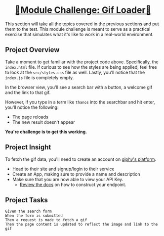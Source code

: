 <h1 style="text-align: center; text-decoration: underline">🚨Module Challenge: Gif Loader🚨</h1>

This section will take all the topics covered in the previous sections and put them to the test. This module challenge is meant to serve as a practical exercise that simulates what it's like to work in a real-world environment.

## Project Overview

Take a moment to get familiar with the project code above. Specifically, the `index.html` file. If curious to see how the styles are being applied, feel free to look at the `src/styles.css` file as well. Lastly, you'll notice that the `index.js` file is completely empty.

In the browser view, you'll see a search bar with a button, a welcome gif and the link to that gif.

However, if you type in a term like `thanos` into the searchbar and hit enter, you'll notice the following:

- The page reloads
- The new result doesn't appear

**You're challenge is to get this working.**

## Project Insight

To fetch the gif data, you'll need to create an account on [giphy's platform](https://developers.giphy.com/).

- Head to their site and signup/login to their service
- Create an App, making sure to provide a name and description
- Make sure that you are now able to view your API Key.
  - [Review the docs](https://developers.giphy.com/docs/) on how to construct your endpoint.

## Project Tasks

```plaintext
Given the search form
When the form is submitted
Then a request is made to fetch a gif
Then the page content is updated to reflect the image and link to the gif
```
